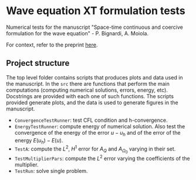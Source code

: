 # Wave equation XT formulation tests
Numerical tests for the manuscript "Space-time continuous and coercive
formulation for the wave equation" - P. Bignardi, A. Moiola.

For context, refer to the preprint [here](https://arxiv.org/abs/2312.07268).

## Project structure
The top level folder contains scripts that produces plots and data used in the 
manuscript.
In the `src` there are functions that perform the main computations (computing
numerical solutions, errors, energy, etc). Docstrings are provided with each 
one of such functions. The scripts provided generate plots, and the data is used to generate figures in the manuscript.
- `ConvergenceTestRunner`: test CFL condition and h-convergence.
- `EnergyTestRunner`: compute energy of numerical solution. Also test the convergence of the energy of the error $u-u_{ h }$ and of the error of the energy $E(u_{h})-E(u)$.
- `TestA`: compute the $L^2$, $H^1$ error for $A_{ Q }$ and $A_{\Omega_0}$ varying in their set. 
- `TestMultiplierPars`: compute the $L^2$ error varying the coefficients of the multiplier.
- `TestRun`: solve single problem.
